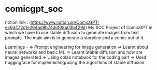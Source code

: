 # comicgpt_soc
notion link : (https://www.notion.so/ComicGPT-ec6d472d1e264ad9b74d6f08a03b429d)
My SOC Project of ComicGPT in which we have to use stable diffusion to generate images from text prompts. The main aim is to generate a storyline and a comic out of it.

Learnings - 
  => Prompt engineering for image generation
  => Learnt about neural networks and basic ML
  => Learnt Stable diffusion and how are images generated
  => Using colab notebook for the coding part
  => Used huggingface for implementing/using the algorithms of stable diffusion
